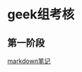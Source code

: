 # geek组考核
## 第一阶段
[markdown笔记](https://github.com/KAnchor218/geek/blob/main/Markdown%E7%AC%94%E8%AE%B0.md)
